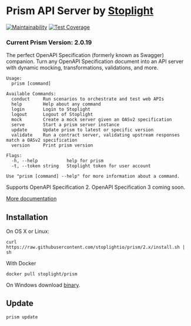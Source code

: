 # Prism API Server by [Stoplight](http://stoplight.io/?utm_source=github&utm_medium=prism)

[![Maintainability](https://api.codeclimate.com/v1/badges/64eb87e8bb92267e322e/maintainability)](https://codeclimate.com/github/stoplightio/prism/maintainability) [![Test Coverage](https://api.codeclimate.com/v1/badges/64eb87e8bb92267e322e/test_coverage)](https://codeclimate.com/github/stoplightio/prism/test_coverage)

### Current Prism Version: 2.0.19

The perfect OpenAPI Specification (formerly known as Swagger) companion. Turn any OpenAPI Specification document into an API server with dynamic mocking, transformations, validations, and more.

```shell
Usage:
  prism [command]

Available Commands:
  conduct     Run scenarios to orchestrate and test web APIs
  help        Help about any command
  login       Login to Stoplight
  logout      Logout of Stoplight
  mock        Create a mock server given an OASv2 specification
  serve       Start a prism server instance
  update      Update prism to latest or specific version
  validate    Run a contract server, validating upstream responses match a OASv2 specification
  version     Print prism version

Flags:
  -h, --help           help for prism
  -t, --token string   Stoplight token for user account

Use "prism [command] --help" for more information about a command.
```

Supports OpenAPI Specification 2. OpenAPI Specification 3 coming soon.

[More documentation](https://docs.stoplight.io/mocking/introduction?utm_source=github&utm_medium=prism)

## Installation

On OS X or Linux:

```
curl https://raw.githubusercontent.com/stoplightio/prism/2.x/install.sh | sh
```

With Docker

```
docker pull stoplight/prism
```

On Windows download [binary](https://github.com/stoplightio/prism/releases).

## Update

```
prism update
```
